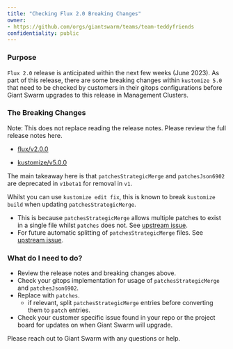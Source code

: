 ```yaml
---
title: "Checking Flux 2.0 Breaking Changes"
owner:
- https://github.com/orgs/giantswarm/teams/team-teddyfriends
confidentiality: public
---
```


### Purpose

`Flux 2.0` release is anticipated within the next few weeks (June 2023). As part of this release, there are some breaking changes within `kustomize 5.0` that need to be checked by customers in their gitops configurations before Giant Swarm upgrades to this release in Management Clusters. 

### The Breaking Changes

Note: This does not replace reading the release notes. Please review the full release notes here.
- [flux/v2.0.0](https://github.com/fluxcd/flux2/releases)
<!-- markdown-link-check-disable -->
<!-- link is valid but link-checker is complaining due a 404 ¯\_(ツ)_/¯-->
- [kustomize/v5.0.0](https://github.com/kubernetes-sigs/kustomize/releases/tag/kustomize%2Fv5.0.0)
<!-- markdown-link-check-enable -->

The main takeaway here is that `patchesStrategicMerge` and `patchesJson6902` are deprecated in `v1beta1` for removal in `v1`.

Whilst you can use `kustomize edit fix`, this is known to break `kustomize build` when updating `patchesStrategicMerge`. 
- This is because `patchesStrategicMerge` allows multiple patches to exist in a single file whilst `patches` does not. See [upstream issue](https://github.com/kubernetes-sigs/kustomize/issues/5049).
- For future automatic splitting of `patchesStrategicMerge` files. See [upstream issue](https://github.com/kubernetes-sigs/kustomize/pull/5059).

### What do I need to do?

- Review the release notes and breaking changes above. 
- Check your gitops implementation for usage of `patchesStrategicMerge` and `patchesJson6902`. 
- Replace with `patches`.
    - if relevant, split `patchesStrategicMerge` entries before converting them to `patch` entries.
- Check your customer specific issue found in your repo or the project board for updates on when Giant Swarm will upgrade.

Please reach out to Giant Swarm with any questions or help.